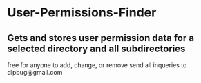 <h1>User-Permissions-Finder</h1>

<h2>Gets and stores user permission data for a selected directory and all subdirectories</h2>

<p>free for anyone to add, change, or remove
send all inqueries to dlpbug@gmail.com</p>